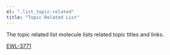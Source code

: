 ```yaml
---
el: ".list_topic-related"
title: "Topic Related List"
---
```


The topic related list molecule lists related topic titles and links. 

[EWL-3771](https://issues.ama-assn.org/browse/EWL-3771)